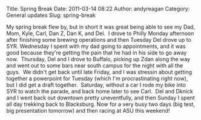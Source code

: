 Title: Spring Break
Date: 2011-03-14 08:22
Author: andyreagan
Category: General updates
Slug: spring-break

My spring break flew by, but in short it was great being able to see my
Dad, Mom, Kyle, Carl, Dan Z, Dan K, and Del.  I drove to Philly Monday
afternoon after finishing some brewing operations and then Tuesday Del
drove up to SYR. Wednesday I spent with my dad going to appointments,
and it was good because they're getting the pain that he had in his side
to go away now.  Thursday, Del and I drove to Buffalo, picking up Zdan
along the way and went out to some bars near south campus for the night
with all the guys.  We didn't get back until late Friday, and I was
stressin about getting together a powerpoint for Tuesday (which I'm
procrastinating right now), but I did get a draft together.  Saturday,
without a car I rode my bike into SYR to watch the parade, and back home
later to see Carl.  Del and Dknick and I went back out downtown pretty
uneventfully, and then Sunday I spent all day trekking back to
Blacksburg. Now for a very busy two days (big test, big presentation
tomorrow) and then racing at ASU this weekend!
